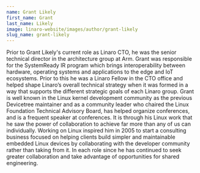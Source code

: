 ```yaml
---
name: Grant Likely
first_name: Grant
last_name: Likely
image: linaro-website/images/author/grant-likely
slug_name: grant-likely
---
```


Prior to Grant Likely's current role as Linaro CTO, he was the senior technical director in the architecture group at Arm. Grant was responsible for the SystemReady IR program which brings interoperability between hardware, operating systems and applications to the edge and IoT ecosystems. Prior to this he was a Linaro Fellow in the CTO office and helped shape Linaro’s overall technical strategy when it was formed in a way that supports the different strategic goals of each Linaro group. Grant is well known in the Linux kernel development community as the previous Devicetree maintainer and as a community leader who chaired the Linux Foundation Technical Advisory Board, has helped organize conferences, and is a frequent speaker at conferences. It is through his Linux work that he saw the power of collaboration to achieve far more than any of us can individually. Working on Linux inspired him in 2005 to start a consulting business focused on helping clients build simpler and maintainable embedded Linux devices by collaborating with the developer community rather than taking from it. In each role since he has continued to seek greater collaboration and take advantage of opportunities for shared engineering.
